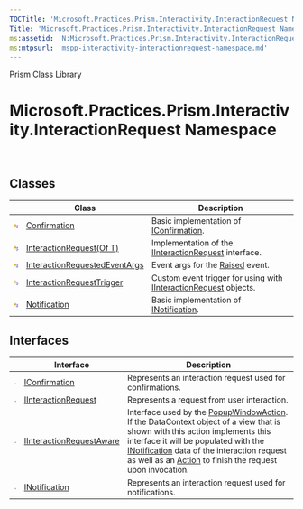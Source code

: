```yaml
---
TOCTitle: 'Microsoft.Practices.Prism.Interactivity.InteractionRequest Namespace'
Title: 'Microsoft.Practices.Prism.Interactivity.InteractionRequest Namespace ()'
ms:assetid: 'N:Microsoft.Practices.Prism.Interactivity.InteractionRequest'
ms:mtpsurl: 'mspp-interactivity-interactionrequest-namespace.md'
---
```


Prism Class Library

Microsoft.Practices.Prism.Interactivity.InteractionRequest Namespace
====================================================================

 

Classes
-------

<span id="classToggle"></span>
<table>

<thead>
<tr class="header">
<th> </th>
<th>Class</th>
<th>Description</th>
</tr>
</thead>
<tbody>
<tr class="odd">
<td><img src="images/public-class.gif" title="Public class" /></td>
<td><a href="confirmation-class-mspp-interactivity-interactionrequest.md">Confirmation</a></td>
<td><div class="summary">
Basic implementation of <a href="iconfirmation-interface-mspp-interactivity-interactionrequest.md">IConfirmation</a>.
</div></td>
</tr>
<tr class="even">
<td><img src="images/public-class.gif" title="Public class" /></td>
<td><a href="interactionrequest-t-class-mspp-interactivity-interactionrequest.md">InteractionRequest(Of T)</a></td>
<td><div class="summary">
Implementation of the <a href="iinteractionrequest-interface-mspp-interactivity-interactionrequest.md">IInteractionRequest</a> interface.
</div></td>
</tr>
<tr class="odd">
<td><img src="images/public-class.gif" title="Public class" /></td>
<td><a href="interactionrequestedeventargs-class-mspp-interactivity-interactionrequest.md">InteractionRequestedEventArgs</a></td>
<td><div class="summary">
Event args for the <a href="iinteractionrequest-raised-event-mspp-interactivity-interactionrequest.md">Raised</a> event.
</div></td>
</tr>
<tr class="even">
<td><img src="images/public-class.gif" title="Public class" /></td>
<td><a href="interactionrequesttrigger-class-mspp-interactivity-interactionrequest.md">InteractionRequestTrigger</a></td>
<td><div class="summary">
Custom event trigger for using with <a href="iinteractionrequest-interface-mspp-interactivity-interactionrequest.md">IInteractionRequest</a> objects.
</div></td>
</tr>
<tr class="odd">
<td><img src="images/public-class.gif" title="Public class" /></td>
<td><a href="notification-class-mspp-interactivity-interactionrequest.md">Notification</a></td>
<td><div class="summary">
Basic implementation of <a href="inotification-interface-mspp-interactivity-interactionrequest.md">INotification</a>.
</div></td>
</tr>
</tbody>
</table>

Interfaces
----------

<span id="interfaceToggle"></span>
<table>

<thead>
<tr class="header">
<th> </th>
<th>Interface</th>
<th>Description</th>
</tr>
</thead>
<tbody>
<tr class="odd">
<td><img src="images/public-interface.gif" title="Public interface" /></td>
<td><a href="iconfirmation-interface-mspp-interactivity-interactionrequest.md">IConfirmation</a></td>
<td><div class="summary">
Represents an interaction request used for confirmations.
</div></td>
</tr>
<tr class="even">
<td><img src="images/public-interface.gif" title="Public interface" /></td>
<td><a href="iinteractionrequest-interface-mspp-interactivity-interactionrequest.md">IInteractionRequest</a></td>
<td><div class="summary">
Represents a request from user interaction.
</div></td>
</tr>
<tr class="odd">
<td><img src="images/public-interface.gif" title="Public interface" /></td>
<td><a href="iinteractionrequestaware-interface-mspp-interactivity-interactionrequest.md">IInteractionRequestAware</a></td>
<td><div class="summary">
Interface used by the <a href="popupwindowaction-class-mspp-interactivity.md">PopupWindowAction</a>. If the DataContext object of a view that is shown with this action implements this interface it will be populated with the <a href="inotification-interface-mspp-interactivity-interactionrequest.md">INotification</a> data of the interaction request as well as an <a href="http://msdn.microsoft.com/en-us/library/bb534741">Action</a> to finish the request upon invocation.
</div></td>
</tr>
<tr class="even">
<td><img src="images/public-interface.gif" title="Public interface" /></td>
<td><a href="inotification-interface-mspp-interactivity-interactionrequest.md">INotification</a></td>
<td><div class="summary">
Represents an interaction request used for notifications.
</div></td>
</tr>
</tbody>
</table>
